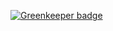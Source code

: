 
[![Greenkeeper badge](https://badges.greenkeeper.io/amilajack/themoviedb.svg)](https://greenkeeper.io/)

